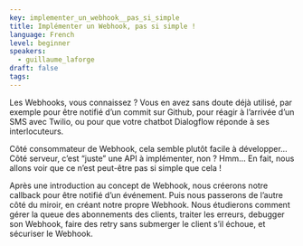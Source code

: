 ```yaml
---
key: implementer_un_webhook__pas_si_simple
title: Implémenter un Webhook, pas si simple !
language: French
level: beginner
speakers:
  - guillaume_laforge
draft: false
tags:
---
```

Les Webhooks, vous connaissez ? Vous en avez sans doute déjà utilisé, par exemple pour être notifié d’un commit sur Github, pour réagir à l’arrivée d’un SMS avec Twilio, ou pour que votre chatbot Dialogflow réponde à ses interlocuteurs.

Côté consommateur de Webhook, cela semble plutôt facile à développer… Côté serveur, c’est “juste” une API à implémenter, non ? Hmm… En fait, nous allons voir que ce n’est peut-être pas si simple que cela !

Après une introduction au concept de Webhook, nous créerons notre callback pour être notifié d’un événement. Puis nous passerons de l’autre côté du miroir, en créant notre propre Webhook. Nous étudierons comment gérer la queue des abonnements des clients, traiter les erreurs, debugger son Webhook, faire des retry sans submerger le client s’il échoue, et sécuriser le Webhook.
